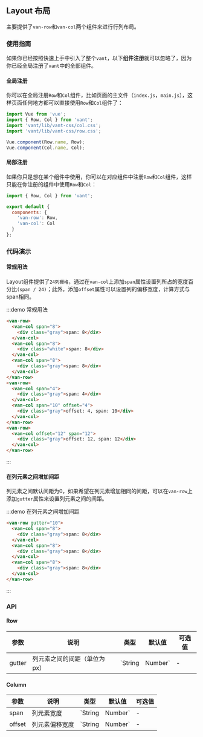 <style>
@component-namespace demo {
  @b layout {
    .van-row {
      padding: 0 20px;
    }
    .van-col {
      margin-bottom: 10px;
    }
  }
}

.gray {
    height: 30px;
    line-height: 30px;
    font-size: 12px;
    background: #666;
    color: #fff;
    text-align: center;
}
.white {
    height: 30px;
    line-height: 30px;
    font-size: 12px;
    background: #fff;
    color: #333;
    text-align: center;
}
</style>

## Layout 布局

主要提供了`van-row`和`van-col`两个组件来进行行列布局。

### 使用指南

如果你已经按照快速上手中引入了整个`vant`，以下**组件注册**就可以忽略了，因为你已经全局注册了`vant`中的全部组件。

#### 全局注册

你可以在全局注册`Row`和`Col`组件，比如页面的主文件（`index.js`，`main.js`），这样页面任何地方都可以直接使用`Row`和`Col`组件了：

```js
import Vue from 'vue';
import { Row, Col } from 'vant';
import 'vant/lib/vant-css/col.css';
import 'vant/lib/vant-css/row.css';

Vue.component(Row.name, Row);
Vue.component(Col.name, Col);
```

#### 局部注册

如果你只是想在某个组件中使用，你可以在对应组件中注册`Row`和`Col`组件，这样只能在你注册的组件中使用`Row`和`Col`：

```js
import { Row, Col } from 'vant';

export default {
  components: {
    'van-row': Row,
    'van-col': Col
  }
};
```

### 代码演示

#### 常规用法

Layout组件提供了`24列栅格`，通过在`van-col`上添加`span`属性设置列所占的宽度百分比`(span / 24)`；此外，添加`offset`属性可以设置列的偏移宽度，计算方式与span相同。

:::demo 常规用法
```html
<van-row>
  <van-col span="8">
    <div class="gray">span: 8</div>
  </van-col>
  <van-col span="8">
    <div class="white">span: 8</div>
  </van-col>
  <van-col span="8">
    <div class="gray">span: 8</div>
  </van-col>
</van-row>
<van-row>
  <van-col span="4">
    <div class="gray">span: 4</div>
  </van-col>
  <van-col span="10" offset="4">
    <div class="gray">offset: 4, span: 10</div>
  </van-col>
</van-row>
<van-row>
  <van-col offset="12" span="12">
    <div class="gray">offset: 12, span: 12</div>
  </van-col>
</van-row>
```
:::

#### 在列元素之间增加间距

列元素之间默认间距为0，如果希望在列元素增加相同的间距，可以在`van-row`上添加`gutter`属性来设置列元素之间的间距。

:::demo 在列元素之间增加间距
```html
<van-row gutter="10">
  <van-col span="8">
    <div class="gray">span: 8</div>
  </van-col>
  <van-col span="8">
    <div class="gray">span: 8</div>
  </van-col>
  <van-col span="8">
    <div class="gray">span: 8</div>
  </van-col>
</van-row>
```
:::

### API

#### Row
| 参数       | 说明      | 类型       | 默认值       | 可选值       |
|-----------|-----------|-----------|-------------|-------------|
| gutter | 列元素之间的间距（单位为px） | `String | Number`  | -  |   |

#### Column
| 参数       | 说明      | 类型       | 默认值       | 可选值       |
|-----------|-----------|-----------|-------------|-------------|
| span | 列元素宽度 | `String | Number`  | -  |   |
| offset | 列元素偏移宽度 | `String | Number`  | -  |   |

